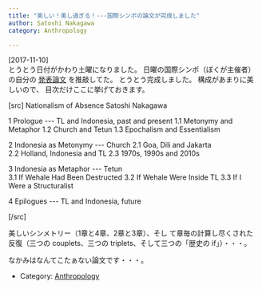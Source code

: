 ```yaml
---
title: "美しい！美し過ぎる！---国際シンポの論文が完成しました"
author: Satoshi Nakagawa
category: Anthropology

---
```


[2017-11-10]  
 とうとう日付がかわり土曜になりました。
日曜の国際シンポ（ぼくが主催者）の自分の
[発表論文](/~satoshi/anthrop/works/paper-3/nationalism.html)
を推敲してた。
とうとう完成しました。
構成があまりに美しいので、
目次だけここに挙げておきます。

[src]
Nationalism of Absence
Satoshi Nakagawa

1 Prologue --- TL and Indonesia, past and present
1.1 Metonymy and Metaphor
1.2 Church and Tetun
1.3 Epochalism and Essentialism                                               
                                                                              
2 Indonesia as Metonymy --- Church
2.1 Goa, Dili and Jakarta                                                     
2.2 Holland, Indonesia and TL
2.3 1970s, 1990s and 2010s                                                    
                                                                              
3 Indonesia as Metaphor --- Tetun                                             
3.1 If Wehale Had Been Destructed
3.2 If Wehale Were Inside TL
3.3 If I Were a Structuralist
                                                                              
4 Epilogues --- TL and Indonesia, future

[/src]

 美しいシンメトリー（1章と4章、2章と3章）、そし
て章毎の計算し尽くされた反復（三つの couplets、三つの
triplets、そして三つの「歴史の if」）・・・。

 なかみはなんてこたぁない論文です・・・。

- Category: [Anthropology](categories.html#Anthropology)

